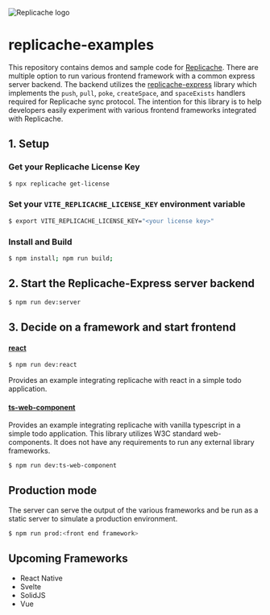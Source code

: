 ![Replicache logo](https://uploads-ssl.webflow.com/623a2f46e064937599256c2d/6269e72c61073c3d561a5015_Lockup%20v2.svg)

# replicache-examples

This repository contains demos and sample code for [Replicache](https://replicache.dev/). There are multiple option to run various frontend framework with a common express server backend. The backend utilizes the [replicache-express](https://github.com/rocicorp/replicache-express) library which implements the `push`, `pull`, `poke`, `createSpace`, and `spaceExists` handlers required for Replicache sync protocol. The intention for this library is to help developers easily experiment with various frontend frameworks integrated with Replicache. 



## 1. Setup

### Get your Replicache License Key 

```bash
$ npx replicache get-license
```

### Set your `VITE_REPLICACHE_LICENSE_KEY` environment variable

```bash
$ export VITE_REPLICACHE_LICENSE_KEY="<your license key>"
```

### Install and Build

```bash
$ npm install; npm run build;
```

## 2. Start the Replicache-Express server backend

```bash
$ npm run dev:server
```

## 3. Decide on a framework and start frontend

#### [react](/react)

```bash
$ npm run dev:react
```

Provides an example integrating replicache with react in a simple todo application. 


#### [ts-web-component](/ts-web-component)

Provides an example integrating replicache with vanilla typescript in a simple todo application. This library utilizes W3C standard web-components. It does not have any requirements to run any external library frameworks.

```bash
$ npm run dev:ts-web-component
```

## Production mode

The server can serve the output of the various frameworks and be run as a static server to simulate a production environment.

```bash
$ npm run prod:<front end framework>
```

## Upcoming Frameworks

- React Native
- Svelte
- SolidJS
- Vue
